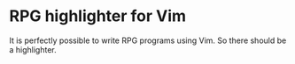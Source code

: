 # RPG highlighter for Vim #
It is perfectly possible to write RPG programs using Vim. So there should be a highlighter.
